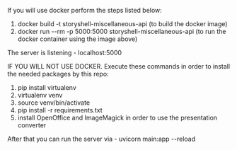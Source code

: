 If you will use docker perform the steps listed below:
1. docker build -t storyshell-miscellaneous-api (to build the docker image)
2. docker run --rm -p 5000:5000 storyshell-miscellaneous-api (to run the docker container using the image above)

The server is listening - localhost:5000


IF YOU WILL NOT USE DOCKER. Execute these commands in order to install the needed packages by this repo:
1. pip install virtualenv
2. virtualenv venv
3. source venv/bin/activate
4. pip install -r requirements.txt
5. install OpenOffice and ImageMagick in order to use the presentation converter

After that you can run the server via - uvicorn main:app --reload
